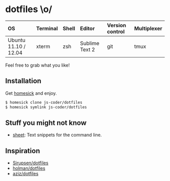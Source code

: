 # dotfiles \o/

| OS | Terminal	| Shell	| Editor |Version control | Multiplexer |
|:--|:--|:--|:--|:--|:--|
| Ubuntu 11.10 / 12.04 | xterm | zsh | Sublime Text 2 | git | tmux |

Feel free to grab what you like!

## Installation

Get [homesick](http://github.com/technicalpickles/homesick) and enjoy.

```sh
$ homesick clone js-coder/dotfiles
$ homesick symlink js-coder/dotfiles
```

## Stuff you might not know

- [sheet](https://github.com/oscardelben/sheet): Text snippets for the command line.

## Inspiration

- [Sirupsen/dotfiles](https://github.com/Sirupsen/dotfiles)
- [holman/dotfiles](https://github.com/holman/dotfiles)
- [aziz/dotfiles](https://github.com/aziz/dotfiles)